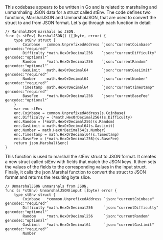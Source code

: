 This codebase appears to be written in Go and is related to marshaling and unmarshaling JSON data for a struct called stEnv. The code defines two functions, MarshalJSON and UnmarshalJSON, that are used to convert the struct to and from JSON format. Let's go through each function in detail:

```
// MarshalJSON marshals as JSON.
func (s stEnv) MarshalJSON() ([]byte, error) {
	type stEnv struct {
		Coinbase   common.UnprefixedAddress `json:"currentCoinbase"   gencodec:"required"`
		Difficulty *math.HexOrDecimal256    `json:"currentDifficulty" gencodec:"optional"`
		Random     *math.HexOrDecimal256    `json:"currentRandom"     gencodec:"optional"`
		GasLimit   math.HexOrDecimal64      `json:"currentGasLimit"   gencodec:"required"`
		Number     math.HexOrDecimal64      `json:"currentNumber"     gencodec:"required"`
		Timestamp  math.HexOrDecimal64      `json:"currentTimestamp"  gencodec:"required"`
		BaseFee    *math.HexOrDecimal256    `json:"currentBaseFee"    gencodec:"optional"`
	}
	var enc stEnv
	enc.Coinbase = common.UnprefixedAddress(s.Coinbase)
	enc.Difficulty = (*math.HexOrDecimal256)(s.Difficulty)
	enc.Random = (*math.HexOrDecimal256)(s.Random)
	enc.GasLimit = math.HexOrDecimal64(s.GasLimit)
	enc.Number = math.HexOrDecimal64(s.Number)
	enc.Timestamp = math.HexOrDecimal64(s.Timestamp)
	enc.BaseFee = (*math.HexOrDecimal256)(s.BaseFee)
	return json.Marshal(&enc)
}
```
This function is used to marshal the stEnv struct to JSON format. It creates a new struct called stEnv with fields that match the JSON keys. It then sets the values of the fields to the corresponding values in the input struct. Finally, it calls the json.Marshal function to convert the struct to JSON format and returns the resulting byte slice.

```
// UnmarshalJSON unmarshals from JSON.
func (s *stEnv) UnmarshalJSON(input []byte) error {
	type stEnv struct {
		Coinbase   *common.UnprefixedAddress `json:"currentCoinbase"   gencodec:"required"`
		Difficulty *math.HexOrDecimal256     `json:"currentDifficulty" gencodec:"optional"`
		Random     *math.HexOrDecimal256     `json:"currentRandom"     gencodec:"optional"`
		GasLimit   *math.HexOrDecimal64      `json:"currentGasLimit"   gencodec:"required"`
		Number